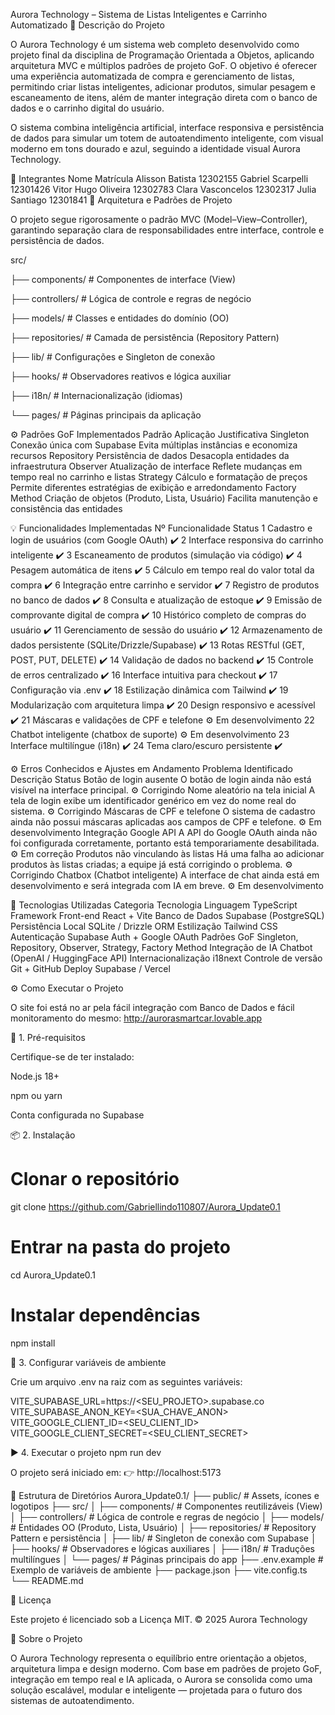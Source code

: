 Aurora Technology – Sistema de Listas Inteligentes e Carrinho Automatizado
🧠 Descrição do Projeto

O Aurora Technology é um sistema web completo desenvolvido como projeto final da disciplina de Programação Orientada a Objetos, aplicando arquitetura MVC e múltiplos padrões de projeto GoF.
O objetivo é oferecer uma experiência automatizada de compra e gerenciamento de listas, permitindo criar listas inteligentes, adicionar produtos, simular pesagem e escaneamento de itens, além de manter integração direta com o banco de dados e o carrinho digital do usuário.

O sistema combina inteligência artificial, interface responsiva e persistência de dados para simular um totem de autoatendimento inteligente, com visual moderno em tons dourado e azul, seguindo a identidade visual Aurora Technology.

👥 Integrantes
Nome	Matrícula
Alisson Batista	12302155
Gabriel Scarpelli	12301426
Vitor Hugo Oliveira	12302783
Clara Vasconcelos	12302317
Julia Santiago	12301841
🧩 Arquitetura e Padrões de Projeto

O projeto segue rigorosamente o padrão MVC (Model–View–Controller), garantindo separação clara de responsabilidades entre interface, controle e persistência de dados.

src/

├── components/     # Componentes de interface (View)

├── controllers/    # Lógica de controle e regras de negócio

├── models/         # Classes e entidades do domínio (OO)

├── repositories/   # Camada de persistência (Repository Pattern)

├── lib/            # Configurações e Singleton de conexão

├── hooks/          # Observadores reativos e lógica auxiliar

├── i18n/           # Internacionalização (idiomas)

└── pages/          # Páginas principais da aplicação

⚙️ Padrões GoF Implementados
Padrão	Aplicação	Justificativa
Singleton	Conexão única com Supabase	Evita múltiplas instâncias e economiza recursos
Repository	Persistência de dados	Desacopla entidades da infraestrutura
Observer	Atualização de interface	Reflete mudanças em tempo real no carrinho e listas
Strategy	Cálculo e formatação de preços	Permite diferentes estratégias de exibição e arredondamento
Factory Method	Criação de objetos (Produto, Lista, Usuário)	Facilita manutenção e consistência das entidades

💡 Funcionalidades Implementadas
Nº	Funcionalidade	Status
1	Cadastro e login de usuários (com Google OAuth)	✔️
2	Interface responsiva do carrinho inteligente	✔️
3	Escaneamento de produtos (simulação via código)	✔️
4	Pesagem automática de itens	✔️
5	Cálculo em tempo real do valor total da compra	✔️
6	Integração entre carrinho e servidor	✔️
7	Registro de produtos no banco de dados	✔️
8	Consulta e atualização de estoque	✔️
9	Emissão de comprovante digital de compra	✔️
10	Histórico completo de compras do usuário	✔️
11	Gerenciamento de sessão do usuário	✔️
12	Armazenamento de dados persistente (SQLite/Drizzle/Supabase)	✔️
13	Rotas RESTful (GET, POST, PUT, DELETE)	✔️
14	Validação de dados no backend	✔️
15	Controle de erros centralizado	✔️
16	Interface intuitiva para checkout	✔️
17	Configuração via .env	✔️
18	Estilização dinâmica com Tailwind	✔️
19	Modularização com arquitetura limpa	✔️
20	Design responsivo e acessível	✔️
21	Máscaras e validações de CPF e telefone	⚙️ Em desenvolvimento
22	Chatbot inteligente (chatbox de suporte)	⚙️ Em desenvolvimento
23	Interface multilíngue (i18n)	✔️
24	Tema claro/escuro persistente	✔️

⚙️ Erros Conhecidos e Ajustes em Andamento
Problema Identificado	Descrição	Status
Botão de login ausente	O botão de login ainda não está visível na interface principal.	⚙️ Corrigindo
Nome aleatório na tela inicial	A tela de login exibe um identificador genérico em vez do nome real do sistema.	⚙️ Corrigindo
Máscaras de CPF e telefone	O sistema de cadastro ainda não possui máscaras aplicadas aos campos de CPF e telefone.	⚙️ Em desenvolvimento
Integração Google API	A API do Google OAuth ainda não foi configurada corretamente, portanto está temporariamente desabilitada.	⚙️ Em correção
Produtos não vinculando às listas	Há uma falha ao adicionar produtos às listas criadas; a equipe já está corrigindo o problema.	⚙️ Corrigindo
Chatbox (Chatbot inteligente)	A interface de chat ainda está em desenvolvimento e será integrada com IA em breve.	⚙️ Em desenvolvimento

🧰 Tecnologias Utilizadas
Categoria	Tecnologia
Linguagem	TypeScript
Framework Front-end	React + Vite
Banco de Dados	Supabase (PostgreSQL)
Persistência Local	SQLite / Drizzle ORM
Estilização	Tailwind CSS
Autenticação	Supabase Auth + Google OAuth
Padrões GoF	Singleton, Repository, Observer, Strategy, Factory Method
Integração de IA	Chatbot (OpenAI / HuggingFace API)
Internacionalização	i18next
Controle de versão	Git + GitHub
Deploy	Supabase / Vercel

⚙️ Como Executar o Projeto

O site foi está no ar pela fácil integração com Banco de Dados e fácil monitoramento do mesmo: http://aurorasmartcar.lovable.app

🔧 1. Pré-requisitos

Certifique-se de ter instalado:

Node.js 18+

npm ou yarn

Conta configurada no Supabase

📦 2. Instalação
# Clonar o repositório
git clone https://github.com/Gabriellindo110807/Aurora_Update0.1

# Entrar na pasta do projeto
cd Aurora_Update0.1

# Instalar dependências
npm install

🔐 3. Configurar variáveis de ambiente

Crie um arquivo .env na raiz com as seguintes variáveis:

VITE_SUPABASE_URL=https://<SEU_PROJETO>.supabase.co
VITE_SUPABASE_ANON_KEY=<SUA_CHAVE_ANON>
VITE_GOOGLE_CLIENT_ID=<SEU_CLIENT_ID>
VITE_GOOGLE_CLIENT_SECRET=<SEU_CLIENT_SECRET>

▶️ 4. Executar o projeto
npm run dev


O projeto será iniciado em:
👉 http://localhost:5173

📂 Estrutura de Diretórios
Aurora_Update0.1/
├── public/                  # Assets, ícones e logotipos
├── src/
│   ├── components/           # Componentes reutilizáveis (View)
│   ├── controllers/          # Lógica de controle e regras de negócio
│   ├── models/               # Entidades OO (Produto, Lista, Usuário)
│   ├── repositories/         # Repository Pattern e persistência
│   ├── lib/                  # Singleton de conexão com Supabase
│   ├── hooks/                # Observadores e lógicas auxiliares
│   ├── i18n/                 # Traduções multilíngues
│   └── pages/                # Páginas principais do app
├── .env.example              # Exemplo de variáveis de ambiente
├── package.json
├── vite.config.ts
└── README.md

🧾 Licença

Este projeto é licenciado sob a Licença MIT.
© 2025 Aurora Technology

🚀 Sobre o Projeto

O Aurora Technology representa o equilíbrio entre orientação a objetos, arquitetura limpa e design moderno.
Com base em padrões de projeto GoF, integração em tempo real e IA aplicada, o Aurora se consolida como uma solução escalável, modular e inteligente — projetada para o futuro dos sistemas de autoatendimento.
